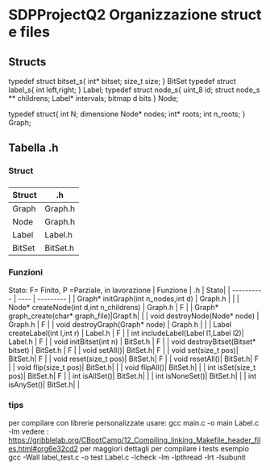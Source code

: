 # SDPProjectQ2 Organizzazione struct e files

## Structs
typedef struct bitset_s{
int* bitset;
size_t size;
} BitSet
typedef struct label_s{
int left,right;
} Label;
typedef struct node_s{
uint_8 id;
struct node_s ** childrens;
Label* intervals;
bitmap d bits
} Node;

typedef struct{
int N; dimensione
Node* nodes;
int* roots;
int n_roots;
} Graph;


## Tabella .h
### Struct
### 
| Struct | .h |
| -------- | ---- |
| Graph | Graph.h |
| Node  | Graph.h |
| Label | Label.h |
| BitSet | BitSet.h |
### 
### Funzioni
Stato: F= Finito, P =Parziale, in lavorazione
| Funzione | .h | Stato|
| ---------- | ---- | --------- |
| Graph* initGraph(int n_nodes,int d) | Graph.h | |
| Node* createNode(int d,int n_childrens) | Graph.h | F |
| Graph* graph_create(char* graph_file)|Grapf.h| |
| void destroyNode(Node* node)   | Graph.h | F |
| void destroyGraph(Graph* node) | Graph.h | |
| Label createLabel(int l,int r) | Label.h | F |
| int includeLabel(Label l1,Label l2)| Label.h | F |
| void initBitset(int n) | BitSet.h | F |
| void destroyBitset(Bitset* bitset) | BitSet.h | F |
| void setAll()| BitSet.h| F |
| void set(size_t pos)| BitSet.h| F |
| void reset(size_t pos)| BitSet.h| F |
| void resetAll()| BitSet.h| F |
| void flip(size_t pos)| BitSet.h| |
| void flipAll()| BitSet.h| |
| int isSet(size_t pos)| BitSet.h| F | 
| int isAllSet()| BitSet.h| | 
| int isNoneSet()| BitSet.h| | 
| int isAnySet()| BitSet.h| | 
### 

### tips
per compilare con librerie personalizzate usare:
gcc main.c -o main Label.c -lm
vedere : https://gribblelab.org/CBootCamp/12_Compiling_linking_Makefile_header_files.html#org6e32cd2 per maggiori dettagli
per compilare i tests esempio
gcc -Wall label_test.c -o test Label.c -lcheck -lm -lpthread -lrt -lsubunit
